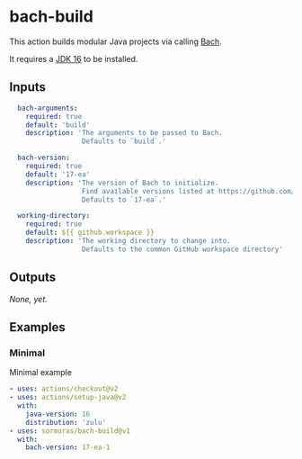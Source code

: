 # bach-build

This action builds modular Java projects via calling [Bach](https://github.com/sormuras/bach).

It requires a [JDK 16](https://jdk.java.net/16) to be installed.

## Inputs

```yaml
  bach-arguments:
    required: true
    default: 'build'
    description: 'The arguments to be passed to Bach.
                  Defaults to `build`.'

  bach-version:
    required: true
    default: '17-ea'
    description: 'The version of Bach to initialize.
                  Find available versions listed at https://github.com/sormuras/bach/releases.
                  Defaults to `17-ea`.'

  working-directory:
    required: true
    default: ${{ github.workspace }}
    description: 'The working directory to change into.
                  Defaults to the common GitHub workspace directory'
```

## Outputs

_None, yet._

## Examples

### Minimal

Minimal example

```yaml
- uses: actions/checkout@v2
- uses: actions/setup-java@v2
  with:
    java-version: 16
    distribution: 'zulu'
- uses: sormuras/bach-build@v1
  with:
    bach-version: 17-ea-1
```
